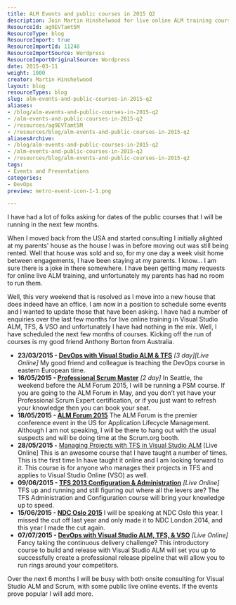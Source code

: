 ```yaml
---
title: ALM Events and public courses in 2015 Q2
description: Join Martin Hinshelwood for live online ALM training courses in Q2 2015, covering DevOps, Scrum, and project management. Enhance your skills today!
ResourceId: ag9EVTamt5M
ResourceType: blog
ResourceImport: true
ResourceImportId: 11248
ResourceImportSource: Wordpress
ResourceImportOriginalSource: Wordpress
date: 2015-03-11
weight: 1000
creator: Martin Hinshelwood
layout: blog
resourceTypes: blog
slug: alm-events-and-public-courses-in-2015-q2
aliases:
- /blog/alm-events-and-public-courses-in-2015-q2
- /alm-events-and-public-courses-in-2015-q2
- /resources/ag9EVTamt5M
- /resources/blog/alm-events-and-public-courses-in-2015-q2
aliasesArchive:
- /blog/alm-events-and-public-courses-in-2015-q2
- /alm-events-and-public-courses-in-2015-q2
- /resources/blog/alm-events-and-public-courses-in-2015-q2
tags:
- Events and Presentations
categories:
- DevOps
preview: metro-event-icon-1-1.png

---
```

I have had a lot of folks asking for dates of the public courses that I will be running in the next few months.

When I moved back from the USA and started consulting I initially alighted at my parents' house as the house I was in before moving out was still being rented. Well that house was sold and so, for my one day a week visit home between engagements, I have been staying at my parents. I know… I am sure there is a joke in there somewhere. I have been getting many requests for online live ALM training, and unfortunately my parents has had no room to run them.

Well, this very weekend that is resolved as I move into a new house that does indeed have an office. I am now in a position to schedule some events and I wanted to update those that have been asking. I have had a number of enquiries over the last few months for live online training in Visual Studio ALM, TFS, & VSO and unfortunately I have had nothing in the mix. Well, I have scheduled the next few months of courses. Kicking off the run of courses is my good friend Anthony Borton from Australia.

- **23/03/2015 - [DevOps with Visual Studio ALM & TFS](http://visualstudiodevops23mar2015.eventbrite.com/?aff=nkdalm)** _\[3 day\]\[Live Online\]_
  My good friend and colleague is teaching the DevOps course in eastern European time.
- **16/05/2015 - [Professional Scrum Master](http://nkdagility.com/training/courses/professional-scrum-master/)** _\[2 day\]_
  In Seattle, the weekend before the ALM Forum 2015, I will be running a PSM course. If you are going to the ALM Forum in May, and you don’t yet have your Professional Scrum Expert certification, or if you just want to refresh your knowledge then you can book your seat.
- **18/05/2015 - [ALM Forum 2015](http://www.alm-forum.com)**
  The ALM Forum is the premier conference event in the US for Application Lifecycle Management. Although I am not speaking, I will be there to hang out with the usual suspects and will be doing time at the Scrum.org booth.
- **28/05/2015 -** [Managing Projects with TFS in Visual Studio ALM](http://nkdagility.com/training/courses/managing-projects-with-tfs/ "Managing Projects with TFS in Visual Studio ALM") \[Live Online\]
  This is an awesome course that I have taught a number of times. This is the first time In have taught it online and I am looking forward to it. This course is for anyone who manages their projects in TFS and applies to Visual Studio Online (VSO) as well.
- **09/06/2015 - [TFS 2013 Configuration & Administration](http://nkdagility.com/training/courses/tfs-2013-configuration-administration/)** *\[Live Online\]*
  TFS up and running and still figuring out where all the levers are? The TFS Administration and Configuration course will bring your knowledge up to speed.
- **15/06/2015 - [NDC Oslo 2015](http://www.ndcoslo.com)**
  I will be speaking at NDC Oslo this year. I missed the cut off last year and only made it to NDC London 2014, and this year I made the cut again.
- **07/07/2015 - [DevOps with Visual Studio ALM, TFS, & VSO](http://nkdagility.com/training/courses/devops-with-visual-studio-alm/)** _\[Live Online\]_
  Fancy taking the continuous delivery challenge? This introductory course to build and release with Visual Studio ALM will set you up to successfully create a professional release pipeline that will allow you to run rings around your competitors.

Over the next 6 months I will be busy with both onsite consulting for Visual Studio ALM and Scrum, with some public live online events. If the events prove popular I will add more.
